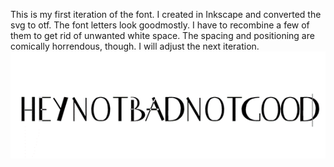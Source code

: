This is my first iteration of the font. I created in Inkscape and converted the svg to otf. The font letters look goodmostly. I have to recombine a few of them to get rid of unwanted white space. The spacing and positioning are comically horrendous, though. I will adjust the next iteration. 
![Reads HEY NOT BAD NOT GOOD](https://github.com/valemanji/Essayer-Font/blob/main/First%20Iteration/Iteration1.png)
